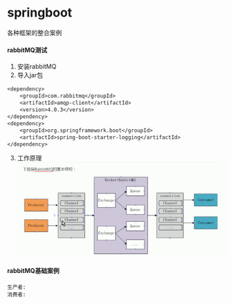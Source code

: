 # springboot
各种框架的整合案例
#### rabbitMQ测试
1. 安装rabbitMQ
2. 导入jar包
```
<dependency>
	<groupId>com.rabbitmq</groupId>
	<artifactId>amqp-client</artifactId>
	<version>4.0.3</version>
</dependency>
<dependency>
	<groupId>org.springframework.boot</groupId>
	<artifactId>spring-boot-starter-logging</artifactId>
</dependency>
```
3. 工作原理
![rabbitMQ原理](rabbitMQ原理.png)
#### rabbitMQ基础案例
```
生产者:
消费者:
```
